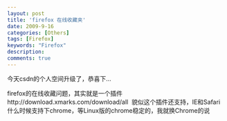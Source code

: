 ```yaml
---
layout: post
title: 'firefox 在线收藏夹'
date: 2009-9-16
categories: [Others]
tags: [Firefox]
keywords: "Firefox"
description: 
comments: true
---
```

今天csdn的个人空间升级了，恭喜下...

firefox的在线收藏问题，其实就是一个插件http://download.xmarks.com/download/all  貌似这个插件还支持，IE和Safari 什么时候支持下chrome，等Linux版的chrome稳定的，我就换Chrome的说

